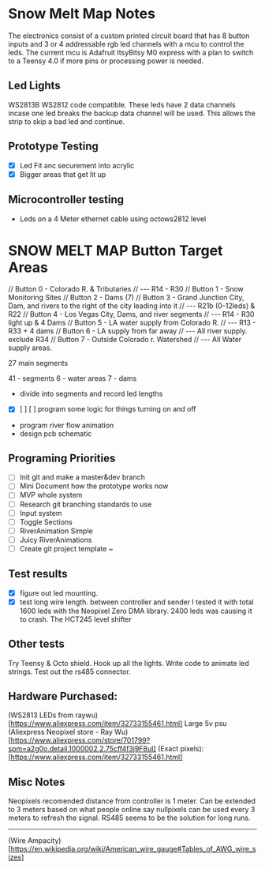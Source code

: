 # Snow Melt Map Notes
The electronics consist of a custom printed circuit board that has 8 button inputs and 3 or 4
addressable rgb led channels with a mcu to control the leds. The current mcu is Adafruit ItsyBitsy M0 express
with a plan to switch to a Teensy 4.0 if more pins or processing power is needed.

## Led Lights
WS2813B  WS2812 code compatible. These leds have 2 data channels incase one led breaks the
backup data channel will be used. This allows the strip to skip a bad led and continue.

## Prototype Testing
- [x] Led Fit anc securement into acrylic
- [x] Bigger areas that get lit up

## Microcontroller testing
- Leds on a 4 Meter ethernet cable using octows2812 level

# SNOW MELT MAP Button Target Areas
// Button 0 - Colorado R. & Tributaries
// --- R14 - R30 
// Button 1 - Snow Monitoring Sites
// Button 2 - Dams (7)
// Button 3 - Grand Junction City, Dam, and rivers to the right of the city leading into it
// --- R21b (0-12leds) & R22
// Button 4 - Los Vegas City, Dams, and river segments
// --- R14 - R30 light up & 4 Dams
// Button 5 - LA water supply from Colorado R.
// --- R13 - R33 + 4 dams
// Button 6 - LA supply from far away 
// --- All river supply. exclude R34
// Button 7 - Outside Colorado r. Watershed
// --- All Water supply areas.


27 main segments

41 - segments
6 - water areas
7 - dams

- divide into segments and record led lengths
- [x] [ ] [ ] program some logic for things turning on and off
- program river flow animation
- design pcb schematic

## Programing Priorities
- [ ] Init git and make a master&dev branch
- [ ] Mini Document how the prototype works now
- [ ] MVP whole system
- [ ] Research git branching standards to use
- [ ] Input system
- [ ] Toggle Sections
- [ ] RiverAnimation Simple
- [ ] Juicy RiverAnimations
- [ ] Create git project template ~

## Test results
- [x] figure out led mounting.
- [x] test long wire length. between controller and sender
I tested it with total 1600 leds with the Neopixel Zero DMA library. 2400 leds was causing it to crash.
The HCT245 level shifter  

## Other tests
Try Teensy & Octo shield. Hook up all the lights.
Write code to animate led strings.
Test out the rs485 connector.

## Hardware Purchased:
(WS2813 LEDs from raywu)[https://www.aliexpress.com/item/32733155461.html]
Large 5v psu
(Aliexpress Neopixel store - Ray Wu) [https://www.aliexpress.com/store/701799?spm=a2g0o.detail.1000002.2.75cff4f3j9F8uI]
(Exact pixels): [https://www.aliexpress.com/item/32733155461.html]

## Misc Notes
Neopixels recomended distance from controller is 1 meter. Can be extended to 3 meters based on what people online say
nullpixels can be used every 3 meters to refresh the signal.
RS485 seems to be the solution for long runs. 
************************************************************************************************************************

(Wire Ampacity) [https://en.wikipedia.org/wiki/American_wire_gauge#Tables_of_AWG_wire_sizes]